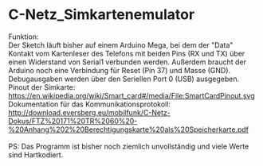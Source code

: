 # C-Netz_Simkartenemulator

Funktion: 
<br> 
Der Sketch läuft bisher auf einem Arduino Mega, bei dem der "Data" Kontakt vom Kartenleser des Telefons mit beiden Pins (RX und TX) über 
einen Widerstand von Serial1 verbunden werden. Außerdem braucht der Arduino noch eine Verbindung für Reset (Pin 37) und Masse (GND). 
<br>
Debugausgaben werden über den Seriellen Port 0 (USB) ausgegeben. 
<br>
Pinout der Simkarte: 
https://en.wikipedia.org/wiki/Smart_card#/media/File:SmartCardPinout.svg 
<br>
Dokumentation für das Kommunikationsprotokoll: http://download.eversberg.eu/mobilfunk/C-Netz-Dokus/FTZ%20171%20TR%2060%20-%20Anhang%202%20Berechtigungskarte%20als%20Speicherkarte.pdf
<br>
<br>
PS: Das Programm ist bisher noch ziemlich unvollständig und viele Werte sind Hartkodiert.
